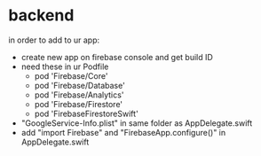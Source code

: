 # backend
in order to add to ur app:
- create new app on firebase console and get build ID
- need these in ur Podfile
   - pod 'Firebase/Core'
   - pod 'Firebase/Database'
   - pod 'Firebase/Analytics'
   - pod 'Firebase/Firestore'
   - pod 'FirebaseFirestoreSwift'
- "GoogleService-Info.plist" in same folder as AppDelegate.swift
-  add "import Firebase" and "FirebaseApp.configure()" in AppDelegate.swift
